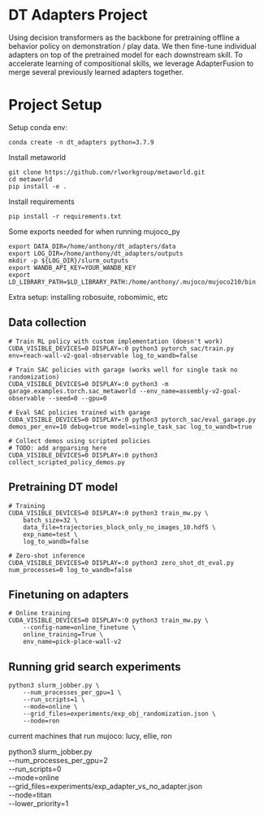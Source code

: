 # DT Adapters Project

Using decision transformers as the backbone for pretraining offline a behavior policy on demonstration / play data. We then fine-tune individual adapters on top of the pretrained model for each downstream skill. To accelerate learning of compositional skills, we leverage AdapterFusion to merge several previously learned adapters together. 

# Project Setup

Setup conda env:

```
conda create -n dt_adapters python=3.7.9
```

Install metaworld 

```
git clone https://github.com/rlworkgroup/metaworld.git
cd metaworld 
pip install -e .
```

Install requirements
```
pip install -r requirements.txt
```

Some exports needed for when running mujoco_py
```
export DATA_DIR=/home/anthony/dt_adapters/data
export LOG_DIR=/home/anthony/dt_adapters/outputs
mkdir -p ${LOG_DIR}/slurm_outputs
export WANDB_API_KEY=YOUR_WANDB_KEY
export LD_LIBRARY_PATH=$LD_LIBRARY_PATH:/home/anthony/.mujoco/mujoco210/bin
``` 

Extra setup: installing robosuite, robomimic, etc

## Data collection
```
# Train RL policy with custom implementation (doesn't work)
CUDA_VISIBLE_DEVICES=0 DISPLAY=:0 python3 pytorch_sac/train.py env=reach-wall-v2-goal-observable log_to_wandb=false

# Train SAC policies with garage (works well for single task no randomization)
CUDA_VISIBLE_DEVICES=0 DISPLAY=:0 python3 -m garage.examples.torch.sac_metaworld --env_name=assembly-v2-goal-observable --seed=0 --gpu=0

# Eval SAC policies trained with garage
CUDA_VISIBLE_DEVICES=0 DISPLAY=:0 python3 pytorch_sac/eval_garage.py demos_per_env=10 debug=true model=single_task_sac log_to_wandb=true

# Collect demos using scripted policies
# TODO: add argparsing here
CUDA_VISIBLE_DEVICES=0 DISPLAY=:0 python3 collect_scripted_policy_demos.py
```

## Pretraining DT model 
```
# Training
CUDA_VISIBLE_DEVICES=0 DISPLAY=:0 python3 train_mw.py \
    batch_size=32 \
    data_file=trajectories_block_only_no_images_10.hdf5 \
    exp_name=test \
    log_to_wandb=false

# Zero-shot inference
CUDA_VISIBLE_DEVICES=0 DISPLAY=:0 python3 zero_shot_dt_eval.py num_processes=0 log_to_wandb=false
```

## Finetuning on adapters
```
# Online training 
CUDA_VISIBLE_DEVICES=0 DISPLAY=:0 python3 train_mw.py \
    --config-name=online_finetune \
    online_training=True \
    env_name=pick-place-wall-v2
```

## Running grid search experiments
```
python3 slurm_jobber.py \
    --num_processes_per_gpu=1 \
    --run_scripts=1 \
    --mode=online \
    --grid_files=experiments/exp_obj_randomization.json \
    --node=ron 
```


current machines that run mujoco: lucy, ellie, ron 

python3 slurm_jobber.py \
    --num_processes_per_gpu=2 \
    --run_scripts=0 \
    --mode=online \
    --grid_files=experiments/exp_adapter_vs_no_adapter.json \
    --node=titan \
    --lower_priority=1